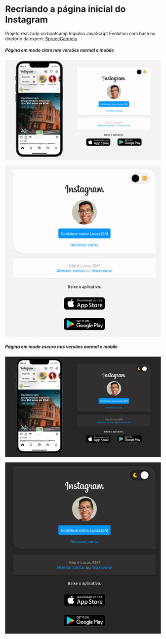 # Recriando a página inicial do Instagram

Projeto realizado no bootcamp Impulso JavaScript Evolution com base no diretório da expert: [SpruceGabriela](https://github.com/SpruceGabriela/instagram-dio).

##### Página em modo claro nas versões normal e mobile

![Wide page in light mode](./assets/img/wide-page-lightmode.png "Wide page in light mode")

![Mobile page in light mode](./assets/img/mobile-page-lightmode.png "Mobile page in light mode")

##### Página em modo escuro nas versões normal e mobile

![Wide page in dark mode](./assets/img/wide-page-darkmode.png "Wide page in dark mode")

![Mobile page in dark mode](./assets/img/mobile-page-darkmode.png "Mobile page in dark mode")